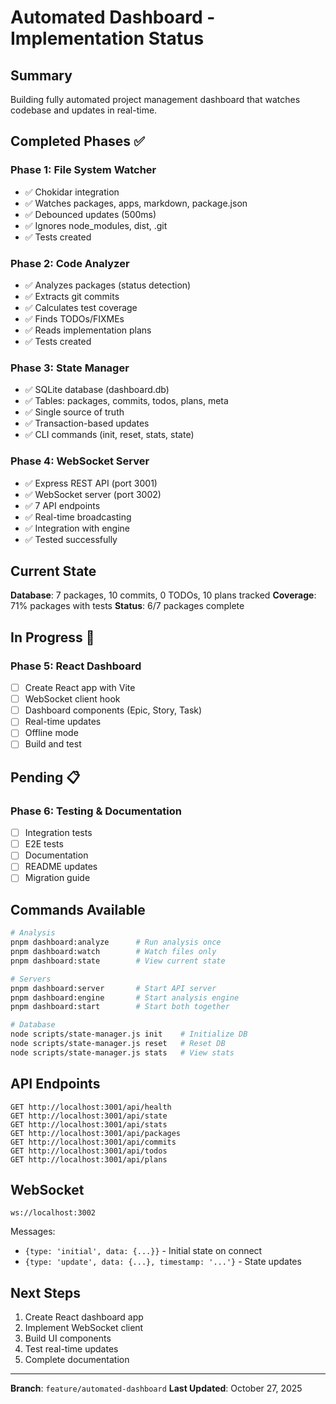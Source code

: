 # Automated Dashboard - Implementation Status

## Summary

Building fully automated project management dashboard that watches codebase and updates in real-time.

## Completed Phases ✅

### Phase 1: File System Watcher
- ✅ Chokidar integration
- ✅ Watches packages, apps, markdown, package.json
- ✅ Debounced updates (500ms)
- ✅ Ignores node_modules, dist, .git
- ✅ Tests created

### Phase 2: Code Analyzer
- ✅ Analyzes packages (status detection)
- ✅ Extracts git commits
- ✅ Calculates test coverage
- ✅ Finds TODOs/FIXMEs
- ✅ Reads implementation plans
- ✅ Tests created

### Phase 3: State Manager
- ✅ SQLite database (dashboard.db)
- ✅ Tables: packages, commits, todos, plans, meta
- ✅ Single source of truth
- ✅ Transaction-based updates
- ✅ CLI commands (init, reset, stats, state)

### Phase 4: WebSocket Server
- ✅ Express REST API (port 3001)
- ✅ WebSocket server (port 3002)
- ✅ 7 API endpoints
- ✅ Real-time broadcasting
- ✅ Integration with engine
- ✅ Tested successfully

## Current State

**Database**: 7 packages, 10 commits, 0 TODOs, 10 plans tracked
**Coverage**: 71% packages with tests
**Status**: 6/7 packages complete

## In Progress 🔄

### Phase 5: React Dashboard
- [ ] Create React app with Vite
- [ ] WebSocket client hook
- [ ] Dashboard components (Epic, Story, Task)
- [ ] Real-time updates
- [ ] Offline mode
- [ ] Build and test

## Pending 📋

### Phase 6: Testing & Documentation
- [ ] Integration tests
- [ ] E2E tests
- [ ] Documentation
- [ ] README updates
- [ ] Migration guide

## Commands Available

```bash
# Analysis
pnpm dashboard:analyze      # Run analysis once
pnpm dashboard:watch        # Watch files only
pnpm dashboard:state        # View current state

# Servers
pnpm dashboard:server       # Start API server
pnpm dashboard:engine       # Start analysis engine
pnpm dashboard:start        # Start both together

# Database
node scripts/state-manager.js init    # Initialize DB
node scripts/state-manager.js reset   # Reset DB
node scripts/state-manager.js stats   # View stats
```

## API Endpoints

```
GET http://localhost:3001/api/health
GET http://localhost:3001/api/state
GET http://localhost:3001/api/stats
GET http://localhost:3001/api/packages
GET http://localhost:3001/api/commits
GET http://localhost:3001/api/todos
GET http://localhost:3001/api/plans
```

## WebSocket

```
ws://localhost:3002
```

Messages:
- `{type: 'initial', data: {...}}` - Initial state on connect
- `{type: 'update', data: {...}, timestamp: '...'}` - State updates

## Next Steps

1. Create React dashboard app
2. Implement WebSocket client
3. Build UI components
4. Test real-time updates
5. Complete documentation

---

**Branch**: `feature/automated-dashboard`
**Last Updated**: October 27, 2025
